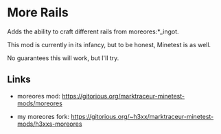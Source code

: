 More Rails
==========

Adds the ability to craft different rails from moreores:\*_ingot.

This mod is currently in its infancy, but to be honest, Minetest is as well.

No guarantees this will work, but I'll try.

Links
-----

* moreores mod: https://gitorious.org/marktraceur-minetest-mods/moreores

* my moreores fork: https://gitorious.org/~h3xx/marktraceur-minetest-mods/h3xxs-moreores
